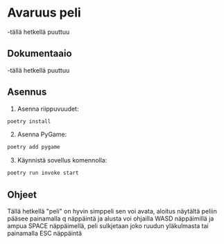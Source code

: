 # Avaruus peli

-tällä hetkellä puuttuu

## Dokumentaaio

-tällä hetkellä puuttuu

## Asennus

1. Asenna riippuvuudet:

```bash
poetry install
```

2. Asenna PyGame:

```bash
poetry add pygame
```

3. Käynnistä sovellus komennolla:

```bash
poetry run invoke start
```
## Ohjeet

Tällä hetkellä "peli" on hyvin simppeli sen voi avata, aloitus näytältä peliin pääsee painamalla q näppäintä ja alusta voi ohjailla WASD näppäimillä ja ampua SPACE näppäimellä, peli sulkjetaan joko ruudun yläkulmasta tai painamalla ESC näppäintä


